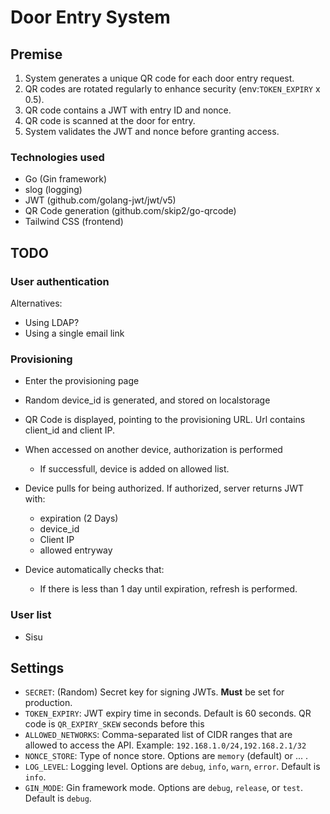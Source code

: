 # Door Entry System

## Premise

1. System generates a unique QR code for each door entry request.
2. QR codes are rotated regularly to enhance security (env:`TOKEN_EXPIRY` x 0.5).
3. QR code contains a JWT with entry ID and nonce.
4. QR code is scanned at the door for entry.
5. System validates the JWT and nonce before granting access.

### Technologies used

- Go (Gin framework)
- slog (logging)
- JWT (github.com/golang-jwt/jwt/v5)
- QR Code generation (github.com/skip2/go-qrcode)
- Tailwind CSS (frontend)

## TODO

### User authentication

Alternatives:
 - Using LDAP?
 - Using a single email link

### Provisioning

- Enter the provisioning page
- Random device_id is generated, and stored on localstorage
- QR Code is displayed, pointing to the provisioning URL. Url contains client_id and client IP.
- When accessed on another device, authorization is performed
    - If successfull, device is added on allowed list.
- Device pulls for being authorized. If authorized, server returns JWT with:
    - expiration (2 Days)
    - device_id
    - Client IP
    - allowed entryway

- Device automatically checks that:
    - If there is less than 1 day until expiration, refresh is performed.

### User list

- Sisu

## Settings

- `SECRET`: (Random) Secret key for signing JWTs. **Must** be set for production.
- `TOKEN_EXPIRY`: JWT expiry time in seconds. Default is 60 seconds. QR code is `QR_EXPIRY_SKEW` seconds before this
- `ALLOWED_NETWORKS`: Comma-separated list of CIDR ranges that are allowed to access the API. Example: `192.168.1.0/24,192.168.2.1/32`
- `NONCE_STORE`: Type of nonce store. Options are `memory` (default) or ... .
- `LOG_LEVEL`: Logging level. Options are `debug`, `info`, `warn`, `error`. Default is `info`.
- `GIN_MODE`: Gin framework mode. Options are `debug`, `release`, or `test`. Default is `debug`.
